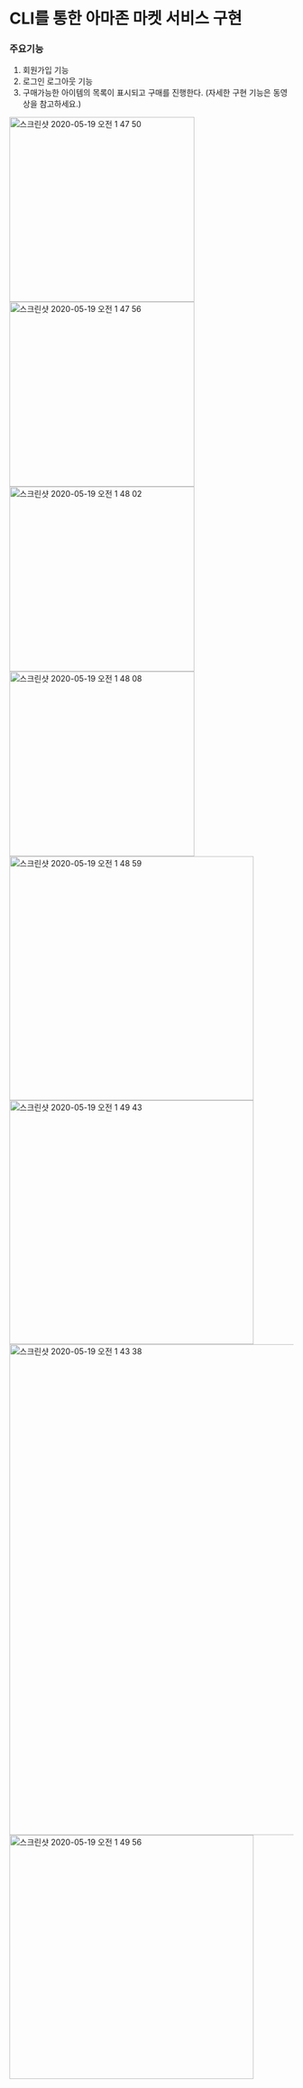 # CLI를 통한 아마존 마켓 서비스 구현

### 주요기능

  1. 회원가입 기능
  2. 로그인 로그아웃 기능
  3. 구매가능한 아이템의 목록이 표시되고 구매를 진행한다.
  (자세한 구현 기능은 동영상을 참고하세요.)
  
<img width="328" alt="스크린샷 2020-05-19 오전 1 47 50" src="https://user-images.githubusercontent.com/47051379/82239233-70254180-9973-11ea-8511-9102d3f22738.png">
<img width="328" alt="스크린샷 2020-05-19 오전 1 47 56" src="https://user-images.githubusercontent.com/47051379/82239236-70bdd800-9973-11ea-8e37-2965fe137b66.png">
<img width="328" alt="스크린샷 2020-05-19 오전 1 48 02" src="https://user-images.githubusercontent.com/47051379/82239239-71566e80-9973-11ea-893d-2f4ec8589979.png">
<img width="328" alt="스크린샷 2020-05-19 오전 1 48 08" src="https://user-images.githubusercontent.com/47051379/82239241-71ef0500-9973-11ea-9d03-b2ffa7909a3e.png">
<img width="433" alt="스크린샷 2020-05-19 오전 1 48 59" src="https://user-images.githubusercontent.com/47051379/82239244-72879b80-9973-11ea-9852-7e3857133fd1.png">
<img width="433" alt="스크린샷 2020-05-19 오전 1 49 43" src="https://user-images.githubusercontent.com/47051379/82239248-73b8c880-9973-11ea-85b0-2603be3a7971.png">
<img width="871" alt="스크린샷 2020-05-19 오전 1 43 38" src="https://user-images.githubusercontent.com/47051379/82239225-6d2a5100-9973-11ea-9545-15188fb70be9.png">
<img width="433" alt="스크린샷 2020-05-19 오전 1 49 56" src="https://user-images.githubusercontent.com/47051379/82239250-74515f00-9973-11ea-9394-d0fdb5486f8a.png">
